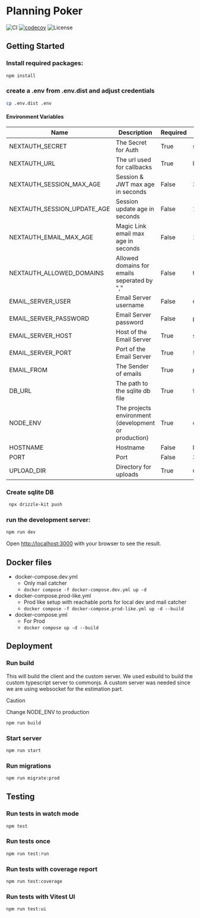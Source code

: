# Planning Poker

![CI](https://github.com/philipphermes/planning-poker/actions/workflows/ci.yml/badge.svg)
[![codecov](https://codecov.io/gh/philipphermes/planning-poker/graph/badge.svg?token=0ZFACR5SCX)](https://codecov.io/gh/philipphermes/planning-poker)
![License](https://img.shields.io/badge/License-MIT-blue.svg)

## Getting Started

### Install required packages:

```bash
npm install
```

### create a .env from .env.dist and adjust credentials

```bash
cp .env.dist .env
```

#### Environment Variables

| Name                        | Description                                          | Required | Default               |
|-----------------------------|------------------------------------------------------|----------|-----------------------|
| NEXTAUTH_SECRET             | The Secret for Auth                                  | True     | secret123!            |
| NEXTAUTH_URL                | The url used for callbacks                           | True     | http://localhost:3000 |
| NEXTAUTH_SESSION_MAX_AGE    | Session & JWT max age in seconds                     | False    | 3600/1h               |
| NEXTAUTH_SESSION_UPDATE_AGE | Session update age in seconds                        | False    | 1800/30m              |
| NEXTAUTH_EMAIL_MAX_AGE      | Magic Link email max age in seconds                  | False    | 1800/30m              |
| NEXTAUTH_ALLOWED_DOMAINS    | Allowed domains for emails seperated by ","          | False    | test.com,example.com  |
| EMAIL_SERVER_USER           | Email Server username                                | False    | username              |
| EMAIL_SERVER_PASSWORD       | Email Server password                                | False    | password              |
| EMAIL_SERVER_HOST           | Host of the Email Server                             | True     | smtp.example.com      |
| EMAIL_SERVER_PORT           | Port of the Email Server                             | True     | 587                   |
| EMAIL_FROM                  | The Sender of emails                                 | True     | noreply@example.com   |
| DB_URL                      | The path to the sqlite db file                       | True     | file:local.db         |
| NODE_ENV                    | The projects environment (development or production) | True     | development           |
| HOSTNAME                    | Hostname                                             | False    | localhost             |
| PORT                        | Port                                                 | False    | 3000                  |
| UPLOAD_DIR                  | Directory for uploads                                | True     | uploads               |

### Create sqlite DB

```bash
 npx drizzle-kit push
```

### run the development server:

```bash
npm run dev
```

Open [http://localhost:3000](http://localhost:3000) with your browser to see the result.

## Docker files
- docker-compose.dev.yml
  - Only mail catcher
  - `docker compose -f docker-compose.dev.yml up -d`
- docker-compose.prod-like.yml
  - Prod like setup with reachable ports for local dev and mail catcher
  - `docker compose -f docker-compose.prod-like.yml up -d --build`
- docker-compose.yml
  - For Prod
  - `docker compose up -d --build`

## Deployment

### Run build

This will build the client and the custom server.
We used esbuild to build the custom typescript server to commonjs.
A custom server was needed since we are using websocket for the estimation part.

> [!CAUTION]
> Change NODE_ENV to production

```bash
npm run build
```

### Start server

```bash
npm run start
```

### Run migrations

```bash
npm run migrate:prod
```

## Testing

### Run tests in watch mode

```bash
npm test
```

### Run tests once

```bash
npm run test:run
```

### Run tests with coverage report

```bash
npm run test:coverage
```

### Run tests with Vitest UI

```bash
npm run test:ui
```
